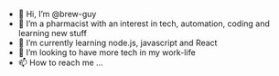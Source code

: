 - 👋 Hi, I’m @brew-guy
- 👀 I’m a pharmacist with an interest in tech, automation, coding and learning new stuff
- 🌱 I’m currently learning node.js, javascript and React
- 💞️ I’m looking to have more tech in my work-life
- 📫 How to reach me ...

<!---
brew-guy/brew-guy is a ✨ special ✨ repository because its `README.md` (this file) appears on your GitHub profile.
You can click the Preview link to take a look at your changes.
--->
